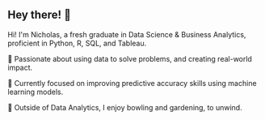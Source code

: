 ## Hey there! 👋

Hi! I'm Nicholas, a fresh graduate in Data Science & Business Analytics, proficient in Python, R, SQL, and Tableau.

💪 Passionate about using data to solve problems, and creating real-world impact.

📝 Currently focused on improving predictive accuracy skills using machine learning models.

🌱 Outside of Data Analytics, I enjoy bowling and gardening, to unwind.
